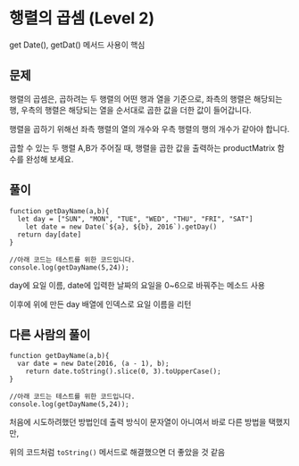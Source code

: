 # 행렬의 곱셈 (Level 2)

get Date(), getDat() 메서드 사용이 핵심


## 문제

행렬의 곱셈은, 곱하려는 두 행렬의 어떤 행과 열을 기준으로, 좌측의 행렬은 해당되는 행, 우측의 행렬은 해당되는 열을 순서대로 곱한 값을 더한 값이 들어갑니다.

행렬을 곱하기 위해선 좌측 행렬의 열의 개수와 우측 행렬의 행의 개수가 같아야 합니다.

곱할 수 있는 두 행렬 A,B가 주어질 때, 행렬을 곱한 값을 출력하는 productMatrix 함수를 완성해 보세요.


## 풀이

```
function getDayName(a,b){
  let day = ["SUN", "MON", "TUE", "WED", "THU", "FRI", "SAT"]
	let date = new Date(`${a}, ${b}, 2016`).getDay()
  return day[date]
}

//아래 코드는 테스트를 위한 코드입니다.
console.log(getDayName(5,24));
```

day에 요일 이름, date에 입력한 날짜의 요일을 0~6으로 바꿔주는 메소드 사용

이후에 위에 만든 day 배열에 인덱스로 요일 이름을 리턴


## 다른 사람의 풀이

```
function getDayName(a,b){
  var date = new Date(2016, (a - 1), b);
    return date.toString().slice(0, 3).toUpperCase();
}

//아래 코드는 테스트를 위한 코드입니다.
console.log(getDayName(5,24));
```

처음에 시도하려했던 방법인데 출력 방식이 문자열이 아니여서 바로 다른 방법을 택했지만,

위의 코드처럼 `toString()` 메서드로 해결했으면 더 좋았을 것 같음
